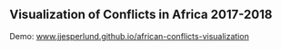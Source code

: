 ## Visualization of Conflicts in Africa 2017-2018

Demo: www.jjesperlund.github.io/african-conflicts-visualization

